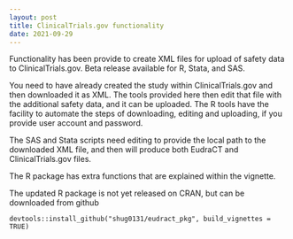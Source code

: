 ```yaml
---
layout: post
title: ClinicalTrials.gov functionality
date: 2021-09-29
---
```


Functionality has been provide to create XML files for upload of safety data to ClinicalTrials.gov. Beta release available for R, Stata, and SAS. 

You need to have already created the study within ClinicalTrials.gov and then downloaded it as XML. The tools provided here then edit that file with the additional safety data, and it can be uploaded.  The R tools have the facility to automate the steps of downloading, editing and uploading, if you provide user account and password.

The SAS and Stata scripts need editing to provide the local path to the downloaded XML file, and then will produce both EudraCT and ClinicalTrials.gov files. 

The R package has extra functions that are explained within the vignette.

The updated R package is not yet released on CRAN, but can be downloaded from github

`devtools::install_github("shug0131/eudract_pkg", build_vignettes = TRUE)`





